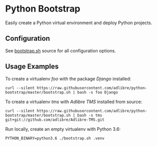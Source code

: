 # Python Bootstrap

Easily create a Python virtual environment and deploy Python projects.

## Configuration

See [bootstrap.sh](https://github.com/adlibre/python-bootstrap/blob/master/bootstrap.sh) source for all configuration options.

## Usage Examples

To create a virtualenv _foo_ with the package _Django_ installed:

    curl --silent https://raw.githubusercontent.com/adlibre/python-bootstrap/master/bootstrap.sh | bash -s foo Django

To create a virtualenv _tms_ with _Adlibre TMS_ installed from source:

    curl --silent https://raw.githubusercontent.com/adlibre/python-bootstrap/master/bootstrap.sh | bash -s tms git+git://github.com/adlibre/Adlibre-TMS.git

Run locally, create an empty virtualenv with Python 3.6:

    PYTHON_BINARY=python3.6 ./bootstrap.sh .venv
